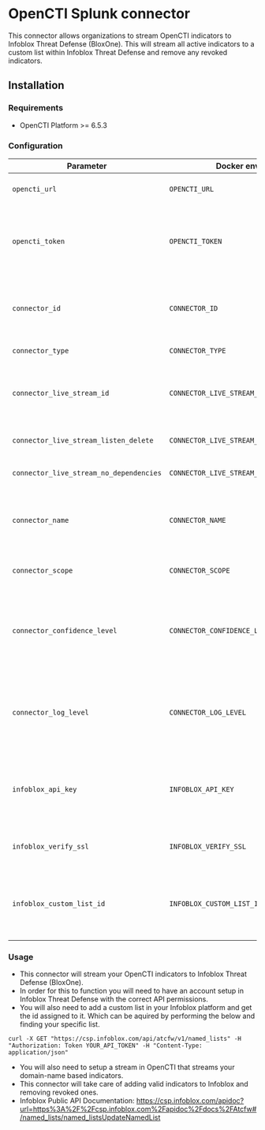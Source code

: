 # OpenCTI Splunk connector

This connector allows organizations to stream OpenCTI indicators to Infoblox Threat Defense (BloxOne). This will stream all active indicators to a custom list within Infoblox Threat Defense and remove any revoked indicators.

## Installation

### Requirements

- OpenCTI Platform >= 6.5.3

### Configuration

| Parameter                               | Docker envvar                           | Mandatory | Description                                                                                   |
|-----------------------------------------|-----------------------------------------| --------- |-----------------------------------------------------------------------------------------------|
| `opencti_url`                           | `OPENCTI_URL`                           | Yes       | The URL of the OpenCTI platform.                                                              |
| `opencti_token`                         | `OPENCTI_TOKEN`                         | Yes       | The default admin token configured in the OpenCTI platform parameters file.                   |
| `connector_id`                          | `CONNECTOR_ID`                          | Yes       | A valid arbitrary `UUIDv4` that must be unique for this connector.                            |
| `connector_type`                        | `CONNECTOR_TYPE`                        | Yes       | Type of connector                                                                             |
| `connector_live_stream_id`              | `CONNECTOR_LIVE_STREAM_ID`              | Yes       | The Live Stream ID of the stream created in the OpenCTI interface.                            |
| `connector_live_stream_listen_delete`   | `CONNECTOR_LIVE_STREAM_LISTEN_DELETE`   | Yes       | The Live Stream listen for delete.                                                            |
| `connector_live_stream_no_dependencies` | `CONNECTOR_LIVE_STREAM_NO_DEPENDENCIES` | Yes       | The Live Stream no dependencies.                                                              |
| `connector_name`                        | `CONNECTOR_NAME`                        | Yes       | Name of the connector. Defaulted to Infoblox Threat Defense                                   |
| `connector_scope`                       | `CONNECTOR_SCOPE`                       | Yes       | Must be `infoblox threat defense`.                                                            |
| `connector_confidence_level`            | `CONNECTOR_CONFIDENCE_LEVEL`            | Yes       | The default confidence level for created sightings (a number between 1 and 4).                |
| `connector_log_level`                   | `CONNECTOR_LOG_LEVEL`                   | Yes       | The log level for this connector, could be `debug`, `info`, `warn` or `error` (less verbose). |
| `infoblox_api_key`                      | `INFOBLOX_API_KEY`                      | Yes       | This is the API key you generated in the Infoblox Threat Defense console                      |
| `infoblox_verify_ssl`                   | `INFOBLOX_VERIFY_SSL`                   | Yes       | This is tell the connector to verify SSL or not.                                              |
| `infoblox_custom_list_id`               | `INFOBLOX_CUSTOM_LIST_ID`               | Yes       | This is the custom list id that OpenCTI will add/remove indicators from.                      |


### Usage

- This connector will stream your OpenCTI indicators to Infoblox Threat Defense (BloxOne).
- In order for this to function you will need to have an account setup in Infoblox Threat Defense with the correct API permissions.
- You will also need to add a custom list in your Infoblox platform and get the id assigned to it. Which can be aquired by performing the below and finding your specific list.
```
curl -X GET "https://csp.infoblox.com/api/atcfw/v1/named_lists" -H "Authorization: Token YOUR_API_TOKEN" -H "Content-Type: application/json"
```
- You will also need to setup a stream in OpenCTI that streams your domain-name based indicators.
- This connector will take care of adding valid indicators to Infoblox and removing revoked ones.
- Infoblox Public API Documentation: https://csp.infoblox.com/apidoc?url=https%3A%2F%2Fcsp.infoblox.com%2Fapidoc%2Fdocs%2FAtcfw#/named_lists/named_listsUpdateNamedList
